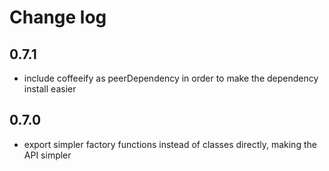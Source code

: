# Change log

## 0.7.1

- include coffeeify as peerDependency in order to make the dependency install easier

## 0.7.0

- export simpler factory functions instead of classes directly, making the API simpler

